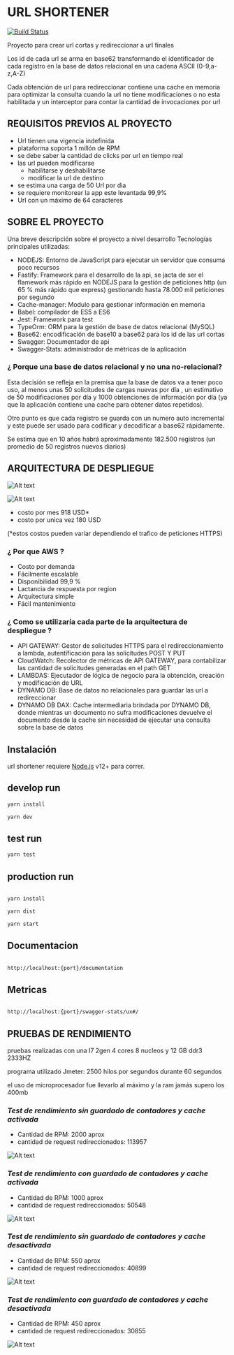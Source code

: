 # URL SHORTENER

[![Build Status](https://travis-ci.org/joemccann/dillinger.svg?branch=master)](https://travis-ci.org/joemccann/dillinger)

Proyecto para crear url cortas y redireccionar a url finales

Los id de cada url se arma en base62 transformando el identificador de 
cada registro en la base de datos relacional en una cadena ASCII (0-9,a-z,A-Z)

Cada obtención de url para redireccionar contiene una cache en memoria para optimizar 
la consulta cuando la url no tiene modificaciones o no esta habilitada y un interceptor 
para contar la cantidad de invocaciones por url

## REQUISITOS PREVIOS AL PROYECTO

- Url tienen una vigencia indefinida
- plataforma soporta 1 millón de RPM
- se debe saber la cantidad de clicks por url en tiempo real
- las url pueden modificarse
    - habilitarse y deshabilitarse
    - modificar la url de destino
- se estima una carga de 50 Url por dia
- se requiere monitorear la app este levantada 99,9%
- Url con un máximo de 64 caracteres

## SOBRE EL PROYECTO
Una breve descripción sobre el proyecto a nivel desarrollo
Tecnologías principales utilizadas:

- NODEJS: Entorno de JavaScript para ejecutar un servidor que consuma poco recursos
- Fastify: Framework para el desarrollo de la api, se jacta de ser el flamework más rápido en NODEJS
para la gestión de peticiones http (un 65 % más rápido que express) gestionando hasta 78.000 mil peticiones
por segundo
- Cache-manager: Modulo para gestionar información en memoria
- Babel: compilador de ES5 a ES6
- Jest: Framework para test
- TypeOrm: ORM para la gestión de base de datos relacional (MySQL)
- Base62: encodificación de base10 a base62 para los id de las url cortas
- Swagger: Documentador de api
- Swagger-Stats: administrador de métricas de la aplicación

### ¿ Porque una base de datos relacional y no una no-relacional?
Esta decisión se refleja en la premisa que la base de datos va a tener poco uso, al menos unas
50 solicitudes de cargas nuevas por día , un estimativo de 50 modificaciones por día y 
1000 obtenciones de información por día (ya que la aplicación contiene una cache para obtener datos repetidos).

Otro punto es que cada registro se guarda con un numero auto incremental y este puede ser usado
para codificar y decodificar a base62 rápidamente.

Se estima que en 10 años habrá aproximadamente 182.500 registros (un promedio de 50 registros nuevos diarios)

## ARQUITECTURA DE DESPLIEGUE

![Alt text](static/images/architecture-deploy.png?raw=true "Title")

![Alt text](static/images/estimative.png?raw=true "Title")

- costo por mes 918 USD*
- costo por unica vez 180 USD

(*estos costos pueden variar dependiendo el trafico de peticiones HTTPS)

### ¿ Por que AWS ?
- Costo por demanda
- Fácilmente escalable
- Disponibilidad 99,9 %
- Lactancia de respuesta por region
- Arquitectura simple
- Fácil mantenimiento


### ¿ Como se utilizaría cada parte de la arquitectura de despliegue ?

- API GATEWAY: Gestor de solicitudes HTTPS para el redireccionamiento a lambda, 
autentificación para las solicitudes POST Y PUT
- CloudWatch: Recolector de métricas de API GATEWAY, para contabilizar las cantidad de
solicitudes generadas en el path GET
- LAMBDAS: Ejecutador de lógica de negocio para la obtención, creación y modificación de URL
- DYNAMO DB: Base de datos no relacionales para guardar las url a redireccionar
- DYNAMO DB DAX: Cache intermediaria brindada por DYNAMO DB, donde mientras un documento 
no sufra modificaciones devuelve el documento desde la cache sin necesidad de ejecutar una consulta
sobre la base de datos

## Instalación

url shortener requiere [Node.js](https://nodejs.org/) v12+ para correr.

## develop run

```sh
yarn install

yarn dev
```

## test run

```sh
yarn test
```

## production run

```sh

yarn install

yarn dist

yarn start

```

## Documentacion

```sh

http://localhost:{port}/documentation


```

## Metricas

```sh

http://localhost:{port}/swagger-stats/ux#/

```

## PRUEBAS DE RENDIMIENTO

pruebas realizadas con una I7 2gen 4 cores 8 nucleos y 12 GB ddr3 2333HZ

programa utilizado Jmeter: 2500 hilos por segundos durante 60 segundos

el uso de microprocesador fue llevarlo al máximo y la ram jamás supero los 400mb

### _Test de rendimiento sin guardado de contadores y cache activada_

- Cantidad de RPM: 2000 aprox
- cantidad de request redireccionados: 113957

![Alt text](static/images/test_when_interceptor_off.png?raw=true "Title")

### _Test de rendimiento con guardado de contadores y cache activada_

- Cantidad de RPM: 1000 aprox
- cantidad de request redireccionados: 50548

![Alt text](static/images/test_when_interceptor_on.png?raw=true "Title")

### _Test de rendimiento sin guardado de contadores y cache desactivada_

- Cantidad de RPM: 550 aprox
- cantidad de request redireccionados: 40899

![Alt text](static/images/test_when_cache_off_interceptor_off.png?raw=true "Title")

### _Test de rendimiento con guardado de contadores y cache desactivada_

- Cantidad de RPM: 450 aprox
- cantidad de request redireccionados: 30855

![Alt text](static/images/test_when_cache_off_interceptor_on.png?raw=true "Title")

